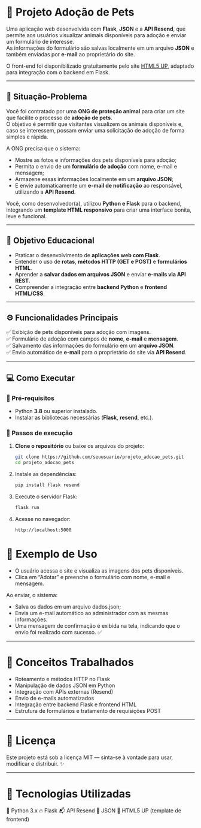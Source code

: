 # 🧩 **Projeto Adoção de Pets**


Uma aplicação web desenvolvida com **Flask**, **JSON** e a **API Resend**, que permite aos usuários visualizar animais disponíveis para adoção e enviar um formulário de interesse.  
As informações do formulário são salvas localmente em um arquivo **JSON** e também enviadas por **e-mail** ao proprietário do site.  

O front-end foi disponibilizado gratuitamente pelo site [HTML5 UP](https://html5up.net), adaptado para integração com o backend em Flask.


---
## 🧠 **Situação-Problema**

Você foi contratado por uma **ONG de proteção animal** para criar um site que facilite o processo de **adoção de pets**.  
O objetivo é permitir que visitantes visualizem os animais disponíveis e, caso se interessem, possam enviar uma solicitação de adoção de forma simples e rápida.  

A ONG precisa que o sistema:
- Mostre as fotos e informações dos pets disponíveis para adoção;  
- Permita o envio de um **formulário de adoção** com nome, e-mail e mensagem;  
- Armazene essas informações localmente em um **arquivo JSON**;  
- E envie automaticamente um **e-mail de notificação** ao responsável, utilizando a **API Resend**.  

Você, como desenvolvedor(a), utilizou **Python e Flask** para o backend, integrando um **template HTML responsivo** para criar uma interface bonita, leve e funcional.


---

## 🎯 **Objetivo Educacional**

- Praticar o desenvolvimento de **aplicações web com Flask**.  
- Entender o uso de **rotas**, **métodos HTTP (GET e POST)** e **formulários HTML**.  
- Aprender a **salvar dados em arquivos JSON** e enviar **e-mails via API REST**.  
- Compreender a integração entre **backend Python** e **frontend HTML/CSS**.  


---

## ⚙️ **Funcionalidades Principais**

✅ Exibição de pets disponíveis para adoção com imagens.  
✅ Formulário de adoção com campos de **nome**, **e-mail** e **mensagem**.  
✅ Salvamento das informações do formulário em um **arquivo JSON**.  
✅ Envio automático de **e-mail** para o proprietário do site via **API Resend**.  


---

## 💻 **Como Executar**

### 🧩 Pré-requisitos

- Python **3.8** ou superior instalado.  
- Instalar as bibliotecas necessárias (**Flask**, **resend**, etc.).  


### 🚀 Passos de execução
1. **Clone o repositório** ou baixe os arquivos do projeto:
   ```bash
   git clone https://github.com/seuusuario/projeto_adocao_pets.git
   cd projeto_adocao_pets
   ```
2. Instale as dependências:
    ```bash
    pip install flask resend
    ```

3. Execute o servidor Flask:

    ```bash
    flask run

    ```

4. Acesse no navegador:

    ```bash
    http://localhost:5000

    ```


# 🐶 Exemplo de Uso

- O usuário acessa o site e visualiza as imagens dos pets disponíveis.
- Clica em “Adotar” e preenche o formulário com nome, e-mail e mensagem.

Ao enviar, o sistema:

- Salva os dados em um arquivo dados.json;
- Envia um e-mail automático ao administrador com as mesmas informações.
- Uma mensagem de confirmação é exibida na tela, indicando que o envio foi realizado com sucesso. ✅


---

# 🧠 Conceitos Trabalhados
- Roteamento e métodos HTTP no Flask
- Manipulação de dados JSON em Python
- Integração com APIs externas (Resend)
- Envio de e-mails automatizados
- Integração entre backend Flask e frontend HTML
- Estrutura de formulários e tratamento de requisições POST


---

# 🧾 Licença

Este projeto está sob a licença MIT — sinta-se à vontade para usar, modificar e distribuir. ✨

--- 

# 🔧 Tecnologias Utilizadas
🐍 Python 3.x
🔥 Flask
📬 API Resend
📁 JSON
🎨 HTML5 UP (template de frontend)